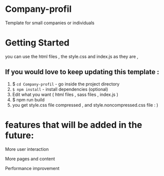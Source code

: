 # Company-profil
Template for small companies or individuals 

# Getting Started 
you can use the html files , the style.css and index.js as they are , 


##  If you would love to keep updating this template : 
1. $ `cd Company-profil` - go inside the project directory
2. `$ npm install` - install dependencies (optional)
3. Edit what you want ( html files , sass files , index.js ) 
4. $ npm run build 
5. you get style.css file compressed , and style.noncompressed.css file : ) 


# features that will be added in the future:
More user interaction 

More pages and content 

Performance improvement 


